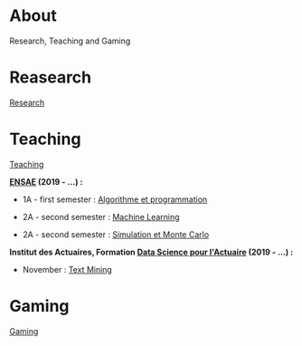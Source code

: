 # About

Research, Teaching and Gaming

# Reasearch

[Research](/research/README.md)

# Teaching

[Teaching](/teaching/README.md)

**[ENSAE](https://www.ensae.fr/) (2019 - ...) :**

- 1A - first semester : [Algorithme et programmation](http://www.xavierdupre.fr/app/ensae_teaching_cs/helpsphinx3/questions/route_1A_2019.html#l-feuille-de-route-2019-1a)

- 2A - second semester : [Machine Learning]()

- 2A - second semester : [Simulation et Monte Carlo]()

**Institut des Actuaires, Formation [Data Science pour l'Actuaire](https://www.institutdesactuaires.com/article/dsa-1123) (2019 - ...) :**
- November : [Text Mining](https://github.com/curiousML/DSA)

# Gaming

[Gaming](/gaming/README.md)
